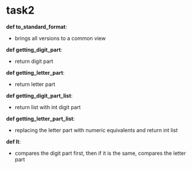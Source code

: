 # task2

**def to_standard_format**:
  - brings all versions to a common view
  
**def getting_digit_part**:
  - return digit part

**def getting_letter_part**:
  - return letter part
 
 **def getting_digit_part_list**:
  - return list with int digit part
  
  **def getting_letter_part_list**:
  - replacing the letter part with numeric equivalents and return int list
 
**def __lt__**:
  - compares the digit part first, then if it is the same, compares the letter part
